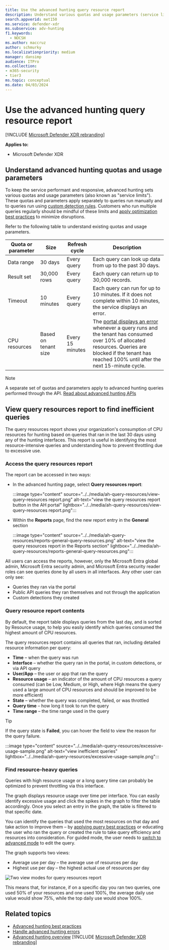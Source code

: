 ```yaml
---
title: Use the advanced hunting query resource report
description: Understand various quotas and usage parameters (service limits) that keep the advanced hunting service responsive
search.appverid: met150
ms.service: defender-xdr
ms.subservice: adv-hunting
f1.keywords:
  - NOCSH
ms.author: maccruz
author: schmurky
ms.localizationpriority: medium
manager: dansimp
audience: ITPro
ms.collection:
- m365-security
- tier3
ms.topic: conceptual
ms.date: 04/03/2024
---
```


# Use the advanced hunting query resource report

[!INCLUDE [Microsoft Defender XDR rebranding](../includes/microsoft-defender.md)]

**Applies to:**
- Microsoft Defender XDR

## Understand advanced hunting quotas and usage parameters

To keep the service performant and responsive, advanced hunting sets various quotas and usage parameters (also known as "service limits"). These quotas and parameters apply separately to queries run manually and to queries run using [custom detection rules](custom-detection-rules.md). Customers who run multiple queries regularly should be mindful of these limits and [apply optimization best practices](advanced-hunting-best-practices.md) to minimize disruptions.

Refer to the following table to understand existing quotas and usage parameters.

| Quota or parameter | Size | Refresh cycle | Description |
|--|--|--|--|
| Data range | 30 days | Every query | Each query can look up data from up to the past 30 days. |
| Result set | 30,000 rows | Every query | Each query can return up to 30,000 records. |
| Timeout | 10 minutes | Every query | Each query can run for up to 10 minutes. If it does not complete within 10 minutes, the service displays an error.
| CPU resources | Based on tenant size | Every 15 minutes | The [portal displays an error](advanced-hunting-errors.md) whenever a query runs and the tenant has consumed over 10% of allocated resources. Queries are blocked if the tenant has reached 100% until after the next 15-minute cycle. |

> [!NOTE]
> A separate set of quotas and parameters apply to advanced hunting queries performed through the API. [Read about advanced hunting APIs](./api-advanced-hunting.md)

## View query resources report to find inefficient queries

The query resources report shows your organization's consumption of CPU resources for hunting based on queries that ran in the last 30 days using any of the hunting interfaces.
This report is useful in identifying the most resource-intensive queries and understanding how to prevent throttling due to excessive use.

### Access the query resources report

The report can be accessed in two ways:

- In the advanced hunting page, select **Query resources report**:

  :::image type="content" source="../../media/ah-query-resources/view-query-resources report.png" alt-text="view the query resources report button in the AH portal" lightbox="../../media/ah-query-resources/view-query-resources report.png":::

- Within the **Reports** page, find the new report entry in the **General** section

  :::image type="content" source="../../media/ah-query-resources/reports-general-query-resources.png" alt-text="view the query resources report in the Reports section" lightbox="../../media/ah-query-resources/reports-general-query-resources.png":::

All users can access the reports, however, only the Microsoft Entra global admin, Microsoft Entra security admin, and Microsoft Entra security reader roles can see queries done by all users in all interfaces. Any other user can only see:

- Queries they ran via the portal
- Public API queries they ran themselves and not through the application
- Custom detections they created

### Query resource report contents

By default, the report table displays queries from the last day, and is sorted by Resource usage, to help you easily identify which queries consumed the highest amount of CPU resources.

The query resources report contains all queries that ran, including detailed resource information per query:

- **Time** – when the query was run
- **Interface** – whether the query ran in the portal, in custom detections, or via API query
- **User/App** – the user or app that ran the query
- **Resource usage** – an indicator of the amount of CPU resources a query consumed (can be Low, Medium, or High, where High means the query used a large amount of CPU resources and should be improved to be more efficient)
- **State** – whether the query was completed, failed, or was throttled
- **Query time** – how long it took to run the query
- **Time range** – the time range used in the query

> [!TIP]
> If the query state is **Failed**, you can hover the field to view the reason for the query failure.

:::image type="content" source="../../media/ah-query-resources/excessive-usage-sample.png" alt-text="view inefficient queries" lightbox="../../media/ah-query-resources/excessive-usage-sample.png":::

### Find resource-heavy queries

Queries with high resource usage or a long query time can probably be optimized to prevent throttling via this interface.

The graph displays resource usage over time per interface. You can easily identify excessive usage and click the spikes in the graph to filter the table accordingly. Once you select an entry in the graph, the table is filtered to that specific date.

You can identify the queries that used the most resources on that day and take action to improve them – by [applying query best practices](advanced-hunting-best-practices.md) or educating the user who ran the query or created the rule to take query efficiency and resources into consideration. For guided mode, the user needs to [switch to advanced mode](advanced-hunting-query-builder-details.md#switch-to-advanced-mode-after-building-a-query) to edit the query.

The graph supports two views:

- Average use per day –  the average use of resources per day
- Highest use per day – the highest actual use of resources per day

![Two view modes for query resources report](../../media/ah-query-resources/resource-usage-over-time.png)

This means that, for instance, if on a specific day you ran two queries, one used 50% of your resources and one used 100%, the average daily use value would show 75%, while the top daily use would show 100%.

## Related topics

- [Advanced hunting best practices](advanced-hunting-best-practices.md)
- [Handle advanced hunting errors](advanced-hunting-errors.md)
- [Advanced hunting overview](advanced-hunting-overview.md)
[!INCLUDE [Microsoft Defender XDR rebranding](../includes/defender-m3d-techcommunity.md)]
